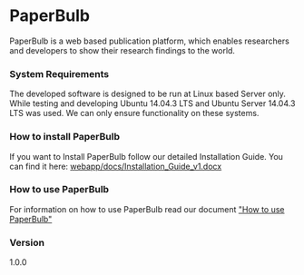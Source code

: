 # PaperBulb

PaperBulb is a web based publication platform, which enables researchers and developers to show their research findings to the world. 

### System Requirements

The developed software is designed to be run at Linux based Server only. While testing and developing Ubuntu 14.04.3 LTS and Ubuntu Server 14.04.3 LTS was used. We can only ensure functionality on these systems. 

### How to install PaperBulb

If you want to Install PaperBulb follow our detailed Installation Guide. You can find it here: [webapp/docs/Installation_Guide_v1.docx](https://github.com/McMorri/Geosoftware_II/blob/master/webapp/docs/InstallationGuide.md)

### How to use PaperBulb

For information on how to use PaperBulb read our document ["How to use PaperBulb"](https://github.com/McMorri/Geosoftware_II/blob/master/webapp/docs/HowToPaperBulb.md)

### Version

1.0.0

